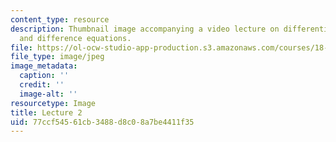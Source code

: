 ```yaml
---
content_type: resource
description: Thumbnail image accompanying a video lecture on differential equations
  and difference equations.
file: https://ol-ocw-studio-app-production.s3.amazonaws.com/courses/18-085-computational-science-and-engineering-i-fall-2008/77ccf54561cb3488d8c08a7be4411f35_2.jpg
file_type: image/jpeg
image_metadata:
  caption: ''
  credit: ''
  image-alt: ''
resourcetype: Image
title: Lecture 2
uid: 77ccf545-61cb-3488-d8c0-8a7be4411f35
---
```

